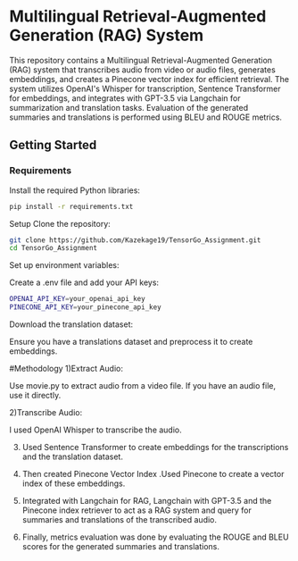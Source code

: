 # Multilingual Retrieval-Augmented Generation (RAG) System

This repository contains a Multilingual Retrieval-Augmented Generation (RAG) system that transcribes audio from video or audio files, generates embeddings, and creates a Pinecone vector index for efficient retrieval. The system utilizes OpenAI's Whisper for transcription, Sentence Transformer for embeddings, and integrates with GPT-3.5 via Langchain for summarization and translation tasks. Evaluation of the generated summaries and translations is performed using BLEU and ROUGE metrics.

## Getting Started

### Requirements

Install the required Python libraries:

```sh
pip install -r requirements.txt
```
Setup
Clone the repository:

```sh
git clone https://github.com/Kazekage19/TensorGo_Assignment.git
cd TensorGo_Assignment
```
Set up environment variables:

Create a .env file and add your API keys:

```sh
OPENAI_API_KEY=your_openai_api_key
PINECONE_API_KEY=your_pinecone_api_key
```
Download the translation dataset:

Ensure you have a translations dataset and preprocess it to create embeddings.

#Methodology
1)Extract Audio:

Use movie.py to extract audio from a video file. If you have an audio file, use it directly.


2)Transcribe Audio:

I used OpenAI Whisper to transcribe the audio.


3) Used Sentence Transformer to create embeddings for the transcriptions and the translation dataset.

4) Then created Pinecone Vector Index .Used Pinecone to create a vector index of these embeddings.

5) Integrated with Langchain for RAG, Langchain with GPT-3.5 and the Pinecone index retriever to act as a RAG system and query for summaries and translations of the transcribed audio.

6) Finally, metrics evaluation was done by evaluating the ROUGE and BLEU scores for the generated summaries and translations.
